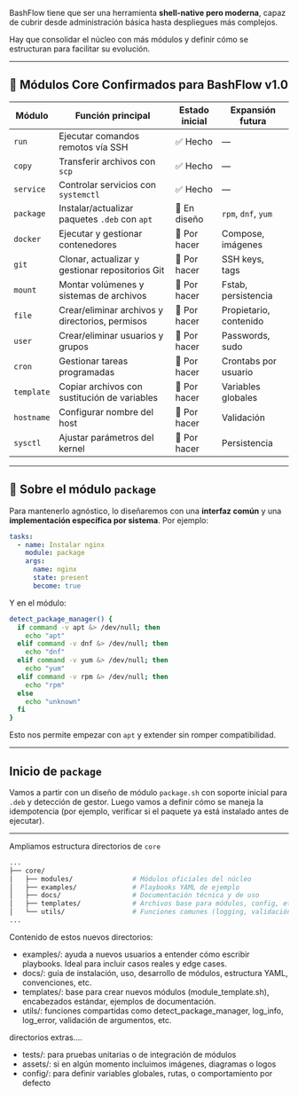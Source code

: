 BashFlow tiene que ser una herramienta **shell-native pero moderna**, capaz de cubrir desde administración básica hasta despliegues más complejos. 

Hay que consolidar el núcleo con más módulos y definir cómo se estructuran para facilitar su evolución.

---

## 🧱 Módulos Core Confirmados para BashFlow v1.0

| Módulo     | Función principal                                      | Estado inicial | Expansión futura |
|------------|--------------------------------------------------------|----------------|------------------|
| `run`      | Ejecutar comandos remotos vía SSH                      | ✅ Hecho        | —                |
| `copy`     | Transferir archivos con `scp`                          | ✅ Hecho        | —                |
| `service`  | Controlar servicios con `systemctl`                    | ✅ Hecho        | —                |
| `package`  | Instalar/actualizar paquetes `.deb` con `apt`         | 🔧 En diseño    | `rpm`, `dnf`, `yum` |
| `docker`   | Ejecutar y gestionar contenedores                      | 🔧 Por hacer    | Compose, imágenes |
| `git`      | Clonar, actualizar y gestionar repositorios Git       | 🔧 Por hacer    | SSH keys, tags   |
| `mount`    | Montar volúmenes y sistemas de archivos                | 🔧 Por hacer    | Fstab, persistencia |
| `file`     | Crear/eliminar archivos y directorios, permisos       | 🔧 Por hacer    | Propietario, contenido |
| `user`     | Crear/eliminar usuarios y grupos                       | 🔧 Por hacer    | Passwords, sudo  |
| `cron`     | Gestionar tareas programadas                          | 🔧 Por hacer    | Crontabs por usuario |
| `template` | Copiar archivos con sustitución de variables          | 🔧 Por hacer    | Variables globales |
| `hostname` | Configurar nombre del host                             | 🔧 Por hacer    | Validación       |
| `sysctl`   | Ajustar parámetros del kernel                          | 🔧 Por hacer    | Persistencia     |

---

## 🧠 Sobre el módulo `package`

Para mantenerlo agnóstico, lo diseñaremos con una **interfaz común** y una **implementación específica por sistema**. Por ejemplo:

```yaml
tasks:
  - name: Instalar nginx
    module: package
    args:
      name: nginx
      state: present
      become: true
```

Y en el módulo:

```bash
detect_package_manager() {
  if command -v apt &> /dev/null; then
    echo "apt"
  elif command -v dnf &> /dev/null; then
    echo "dnf"
  elif command -v yum &> /dev/null; then
    echo "yum"
  elif command -v rpm &> /dev/null; then
    echo "rpm"
  else
    echo "unknown"
  fi
}
```

Esto nos permite empezar con `apt` y extender sin romper compatibilidad.

---

## Inicio de `package`

Vamos a partir con un diseño de módulo `package.sh` con soporte inicial para `.deb` y detección de gestor. 
Luego vamos a definir cómo se maneja la idempotencia (por ejemplo, verificar si el paquete ya está instalado antes de ejecutar).


---

Ampliamos estructura directorios de `core`

```bash
...
├── core/
│   ├── modules/               # Módulos oficiales del núcleo
│   ├── examples/              # Playbooks YAML de ejemplo
│   ├── docs/                  # Documentación técnica y de uso
│   ├── templates/             # Archivos base para módulos, config, etc.
│   └── utils/                 # Funciones comunes (logging, validación, etc.)
...
```

Contenido de estos nuevos directorios:
* examples/: ayuda a nuevos usuarios a entender cómo escribir playbooks. Ideal para incluir casos reales y edge cases.
* docs/: guía de instalación, uso, desarrollo de módulos, estructura YAML, convenciones, etc.
* templates/: base para crear nuevos módulos (module_template.sh), encabezados estándar, ejemplos de documentación.
* utils/: funciones compartidas como detect_package_manager, log_info, log_error, validación de argumentos, etc.

directorios extras....

* tests/: para pruebas unitarias o de integración de módulos
* assets/: si en algún momento incluimos imágenes, diagramas o logos
* config/: para definir variables globales, rutas, o comportamiento por defecto



